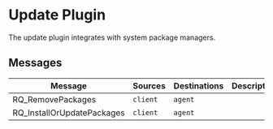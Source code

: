 # Update Plugin

The update plugin integrates with system package managers.

## Messages

| Message                    | Sources  | Destinations | Description |
| -------------------------- | -------- | ------------ | ----------- |
| RQ_RemovePackages          | `client` | `agent`      |
| RQ_InstallOrUpdatePackages | `client` | `agent`      |
